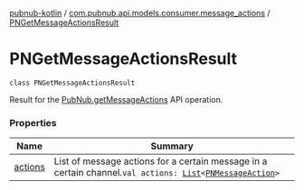 [pubnub-kotlin](../../index.md) / [com.pubnub.api.models.consumer.message_actions](../index.md) / [PNGetMessageActionsResult](./index.md)

# PNGetMessageActionsResult

`class PNGetMessageActionsResult`

Result for the [PubNub.getMessageActions](../../com.pubnub.api/-pub-nub/get-message-actions.md) API operation.

### Properties

| Name | Summary |
|---|---|
| [actions](actions.md) | List of message actions for a certain message in a certain channel.`val actions: `[`List`](https://kotlinlang.org/api/latest/jvm/stdlib/kotlin.collections/-list/index.html)`<`[`PNMessageAction`](../-p-n-message-action/index.md)`>` |
